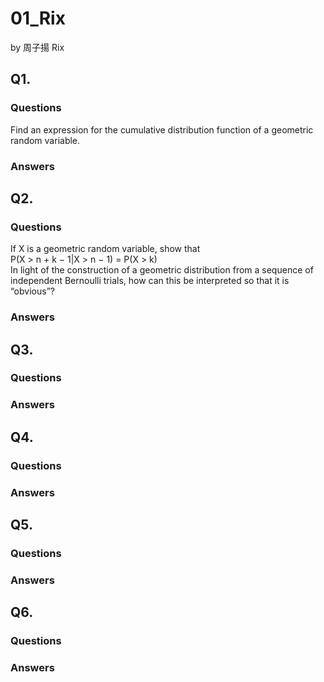 # 01_Rix

by 周子揚 Rix

## Q1. 

### Questions 

Find an expression for the cumulative distribution function of a geometric random variable.

### Answers



## Q2. 

### Questions 

If X is a geometric random variable, show that  
P(X > n + k − 1|X > n − 1) = P(X > k)  
In light of the construction of a geometric distribution from a sequence of independent Bernoulli trials, how can this be interpreted so that it is “obvious”?

### Answers



## Q3. 

### Questions 



### Answers



## Q4. 

### Questions 



### Answers



## Q5. 

### Questions 



### Answers



## Q6. 

### Questions 



### Answers
